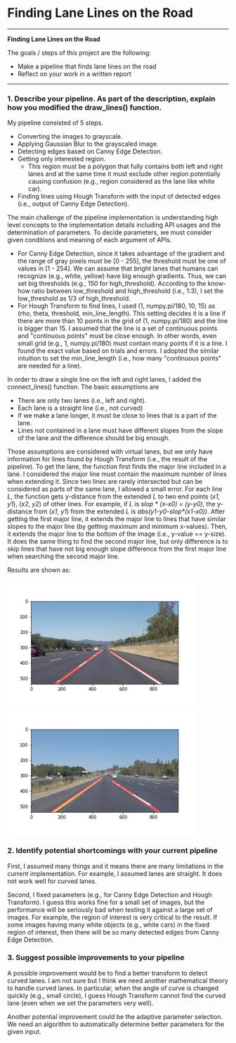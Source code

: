 # **Finding Lane Lines on the Road** 

---

**Finding Lane Lines on the Road**

The goals / steps of this project are the following:
* Make a pipeline that finds lane lines on the road
* Reflect on your work in a written report


[//]: # (Image References)

[solidwhite]: ./test_images_output/solidWhiteRight.jpg
[solidyellow]: ./test_images_output/solidYellowLeft.jpg
[curved1]: ./test_images_output/solidWhiteCurve.jpg
[curved2]: ./test_images_output/solidYellowCurve.jpg

---

### 1. Describe your pipeline. As part of the description, explain how you modified the draw_lines() function.

My pipeline consisted of 5 steps.
- Converting the images to grayscale.
- Applying Gaussian Blur to the grayscaled image.
- Detecting edges based on Canny Edge Detection.
- Getting only interested region.
    - This region must be a polygon that fully contains both left and right lanes and
      at the same time it must exclude other region potentially causing confusion
      (e.g., region considered as the lane like white car).
- Finding lines using Hough Transform with the input of detected edges
  (i.e., output of Canny Edge Detection).

The main challenge of the pipeline implementation is understanding high level concepts
to the implementation details including API usages and the determination of parameters.
To decide parameters, we must consider given conditions and meaning of each argument of
APIs.
- For Canny Edge Detection, since it takes advantage of the gradient and the range
of gray pixels must be \[0 - 255\], the threshold must be one of values in \[1 - 254\].
We can assume that bright lanes that humans can recognize (e.g., white, yellow) have
big enough gradients. Thus, we can set big thresholds (e.g., 150 for high\_threshold).
According to the know-how ratio between low\_threshold and high\_threshold (i.e., 1:3),
I set the low\_threshold as 1/3 of high\_threshold.
- For Hough Transform to find lines, I used (1, numpy.pi/180, 10, 15) as (rho, theta,
threshold, min\_line\_length). This setting decides it is a line if there are more than
10 points in the grid of (1, numpy.pi/180) and the line is bigger than 15. I assumed that
the line is a set of continuous points and "continuous points" must be close enough.
In other words, even small grid (e.g., 1, numpy.pi/180) must contain many points if it
is a line. I found the exact value based on trials and errors. I adopted the similar
intuition to set the min\_line\_length (i.e., how many "continuous points" are needed
for a line).

In order to draw a single line on the left and right lanes, I added the
connect\_lines() function. The basic assumptions are
- There are only two lanes (i.e., left and right).
- Each lane is a straight line (i.e., not curved)
- If we make a lane longer, it must be close to lines that is a part of the lane.
- Lines not contained in a lane must have different slopes from the slope of the lane
and the difference should be big enough.

Those assumptions are considered with virtual lanes, but we only have information for
lines found by Hough Transform (i.e., the result of the pipeline).
To get the lane, the function first finds the major line included in a lane. I considered
the major line must contain the maximum number of lines when extending it. Since two
lines are rarely intersected but can be considered as parts of the same lane, I allowed a
small error. For each line _L_, the function gets y-distance from the extended _L_ to
two end points (_x1_, _y1_), (_x2_, _y2_) of other lines.
For example, if _L_ is _slop * (x-x0) = (y-y0)_, the y-distance from (_x1_, _y1_) from
the extended _L_ is _abs(y1-y0-slop*(x1-x0))_.
After getting the first major line, it extends the major line to lines that have similar
slopes to the major line (by getting maximum and minimum x-values).
Then, it extends the major line to the bottom of the image (i.e., y-value == y-size).
It does the same thing to find the second major line, but only difference is to skip
lines that have not big enough slope difference from the first major line when searching
the second major line.

Results are shown as:

![alt text][solidwhite]
![alt text][solidyellow]


### 2. Identify potential shortcomings with your current pipeline

First, I assumed many things and it means there are many limitations in the current
implementation. For example, I assumed lanes are straight. It does not work well for
curved lanes.

Second, I fixed parameters (e.g., for Canny Edge Detection and Hough Transform). I
guess this works fine for a small set of images, but the performance will be seriously
bad when testing it against a large set of images. For example, the region of interest
is very critical to the result. If some images having many white objects (e.g., white
cars) in the fixed region of interest, then there will be so many detected edges from
Canny Edge Detection.


### 3. Suggest possible improvements to your pipeline

A possible improvement would be to find a better transform to detect curved lanes.
I am not sure but I think we need another mathematical theory to handle curved lanes.
In particular, when the angle of curve is changed quickly (e.g., small circle), I
guess Hough Transform cannot find the curved lane (even when we set the parameters
very well).

Another potential improvement could be the adaptive parameter selection. We need an
algorithm to automatically determine better parameters for the given input.
